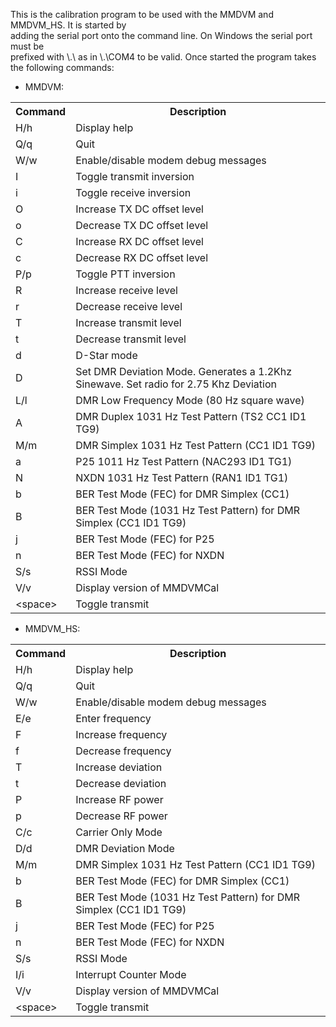 This is the calibration program to be used with the MMDVM and MMDVM_HS. It is started by  
adding the serial port onto the command line. On Windows the serial port must be  
prefixed with \\.\ as in \\.\COM4 to be valid. Once started the program takes  
the following commands:  

- MMDVM:

<table>
<tr><th>Command</th><th>Description</th></tr>
<tr><td>H/h</td><td>Display help</td></tr>
<tr><td>Q/q</td><td>Quit</td></tr>
<tr><td>W/w</td><td>Enable/disable modem debug messages</td></tr>
<tr><td>I</td><td>Toggle transmit inversion</td><tr>
<tr><td>i</td><td>Toggle receive inversion</td></tr>
<tr><td>O</td><td>Increase TX DC offset level</td></tr>
<tr><td>o</td><td>Decrease TX DC offset level</td></tr>
<tr><td>C</td><td>Increase RX DC offset level</td></tr>
<tr><td>c</td><td>Decrease RX DC offset level</td></tr>
<tr><td>P/p</td><td>Toggle PTT inversion</td></tr>
<tr><td>R</td><td>Increase receive level</td></tr>
<tr><td>r</td><td>Decrease receive level</td></tr>
<tr><td>T</td><td>Increase transmit level</td></tr>
<tr><td>t</td><td>Decrease transmit level</td></tr>
<tr><td>d</td><td>D-Star mode</td></tr>
<tr><td>D</td><td>Set DMR Deviation Mode. Generates a 1.2Khz Sinewave. Set radio for 2.75 Khz Deviation</td></tr>
<tr><td>L/l</td><td>DMR Low Frequency Mode (80 Hz square wave)</td></tr>
<tr><td>A</td><td>DMR Duplex 1031 Hz Test Pattern (TS2 CC1 ID1 TG9)</td></tr>
<tr><td>M/m</td><td>DMR Simplex 1031 Hz Test Pattern (CC1 ID1 TG9)</td></tr>
<tr><td>a</td><td>P25 1011 Hz Test Pattern (NAC293 ID1 TG1)</td></tr>
<tr><td>N</td><td>NXDN 1031 Hz Test Pattern (RAN1 ID1 TG1)</td></tr>
<tr><td>b</td><td>BER Test Mode (FEC) for DMR Simplex (CC1)</td></tr>
<tr><td>B</td><td>BER Test Mode (1031 Hz Test Pattern) for DMR Simplex (CC1 ID1 TG9)</td></tr>
<tr><td>j</td><td>BER Test Mode (FEC) for P25</td></tr>
<tr><td>n</td><td>BER Test Mode (FEC) for NXDN</td></tr>
<tr><td>S/s</td><td>RSSI Mode</td></tr>
<tr><td>V/v</td><td>Display version of MMDVMCal</td></tr>
<tr><td>&lt;space&gt;</td><td>Toggle transmit</td></tr>
</table>

- MMDVM_HS:

<table>
<tr><th>Command</th><th>Description</th></tr>
<tr><td>H/h</td><td>Display help</td></tr>
<tr><td>Q/q</td><td>Quit</td></tr>
<tr><td>W/w</td><td>Enable/disable modem debug messages</td></tr>
<tr><td>E/e</td><td>Enter frequency</td><tr>
<tr><td>F</td><td>Increase frequency</td></tr>
<tr><td>f</td><td>Decrease frequency</td></tr>
<tr><td>T</td><td>Increase deviation</td></tr>
<tr><td>t</td><td>Decrease deviation</td></tr>
<tr><td>P</td><td>Increase RF power</td></tr>
<tr><td>p</td><td>Decrease RF power</td></tr>
<tr><td>C/c</td><td>Carrier Only Mode</td></tr>
<tr><td>D/d</td><td>DMR Deviation Mode</td></tr>
<tr><td>M/m</td><td>DMR Simplex 1031 Hz Test Pattern (CC1 ID1 TG9)</td></tr>
<tr><td>b</td><td>BER Test Mode (FEC) for DMR Simplex (CC1)</td></tr>
<tr><td>B</td><td>BER Test Mode (1031 Hz Test Pattern) for DMR Simplex (CC1 ID1 TG9)</td></tr>
<tr><td>j</td><td>BER Test Mode (FEC) for P25</td></tr>
<tr><td>n</td><td>BER Test Mode (FEC) for NXDN</td></tr>
<tr><td>S/s</td><td>RSSI Mode</td></tr>
<tr><td>I/i</td><td>Interrupt Counter Mode</td></tr>
<tr><td>V/v</td><td>Display version of MMDVMCal</td></tr>
<tr><td>&lt;space&gt;</td><td>Toggle transmit</td></tr>
</table>
